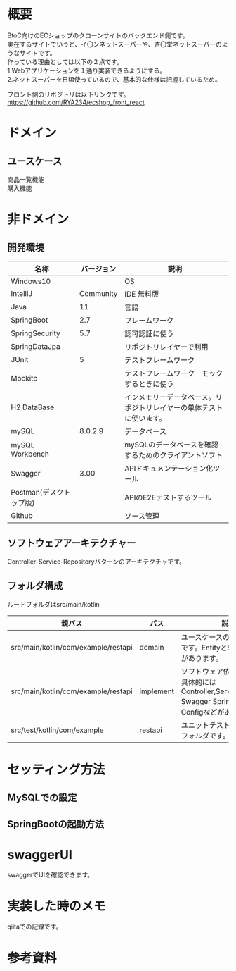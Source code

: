 # 概要
BtoC向けのECショップのクローンサイトのバックエンド側です。</br>
実在するサイトでいうと、イ〇ンネットスーパーや、杏〇堂ネットスーパーのようなサイトです。</br>
作っている理由としては以下の２点です。</br>
1.Webアプリケーションを１通り実装できるようにする。</br>
2.ネットスーパーを日頃使っているので、基本的な仕様は把握しているため。</br>

フロント側のリポジトリは以下リンクです。</br>
https://github.com/RYA234/ecshop_front_react


# ドメイン
## ユースケース


商品一覧機能</br>
購入機能</br>


# 非ドメイン

## 開発環境
| 名称               | バージョン     | 説明                                 |
|------------------|-----------|------------------------------------|
| Windows10        |           | OS                                 |
| IntelliJ         | Community | IDE 無料版                            |
| Java             | 11        | 言語                                 |
| SpringBoot       | 2.7       | フレームワーク                            |
| SpringSecurity   | 5.7       | 認可認証に使う                            |
| SpringDataJpa    |           | リポジトリレイヤーで利用                       |
| JUnit            | 5         | テストフレームワーク                         |
| Mockito          |           | テストフレームワーク　モックするときに使う              |
| H2 DataBase      |           | インメモリーデータベース。リポジトリレイヤーの単体テストに使います。 |
| mySQL            | 8.0.2.9   | データベース                             |
| mySQL Workbench  |           | mySQLのデータベースを確認するためのクライアントソフト      |
| Swagger          | 3.00      | APIドキュメンテーション化ツール                  |
| Postman(デスクトップ版) |           | APIのE2Eテストするツール                    |
| Github           |           | ソース管理                              |

## ソフトウェアアーキテクチャー
Controller-Service-Repositoryパターンのアーキテクチャです。



## フォルダ構成
ルートフォルダはsrc/main/kotlin</br>

| 親パス                        | パス        | 説明                                                                                  |
|----------------------------|-----------|-------------------------------------------------------------------------------------|
| src/main/kotlin/com/example/restapi | domain    | ユースケースのドメイン領域です。EntityとServiceクラスがあります。                                             |
| src/main/kotlin/com/example/restapi | implement | ソフトウェア依存領域です。具体的にはController,ServiceImplement Swagger SpringSecurityのConfigなどがあります。 |
| src/test/kotlin/com/example| restapi   | ユニットテストが入っているフォルダです。                                                                |

# セッティング方法

## MySQLでの設定

## SpringBootの起動方法



# swaggerUI
swaggerでUIを確認できます。


# 実装した時のメモ
qiitaでの記録です。


# 参考資料

